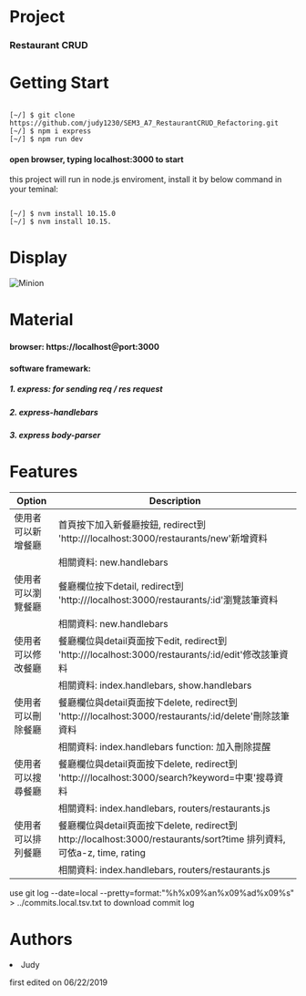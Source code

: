 # Project
<h3>Restaurant CRUD</h3>

# Getting Start
<pre><code>
[~/] $ git clone https://github.com/judy1230/SEM3_A7_RestaurantCRUD_Refactoring.git
[~/] $ npm i express
[~/] $ npm run dev
</pre></code>
<h4> open browser, typing localhost:3000 to start </h4>

this project will run in node.js enviroment, install it by below command in your teminal:
<pre><code>
[~/] $ nvm install 10.15.0
[~/] $ nvm install 10.15.
</pre></code>
# Display
![Minion](https://upload.cc/i1/2019/06/22/Bk4MTh.png)

</pre></code>
# Material
<h4>browser: https://localhost＠port:3000</h4>
<h4>software framewark: <h4>
<h5>1. express: for sending req / res request</h5>
<h5>2. express-handlebars</h5>
<h5>3. express body-parser</h5>

# Features
|       Option       |                                           Description                               |
| ------------------ |------------------------------------------------------------------------------------ |
| 使用者可以新增餐廳   |  首頁按下加入新餐廳按鈕, redirect到 'http:///localhost:3000/restaurants/new'新增資料                  |
|                    |    相關資料: new.handlebars                                                         |
| 使用者可以瀏覽餐廳   |  餐廳欄位按下detail, redirect到 'http:///localhost:3000/restaurants/:id'瀏覽該筆資料                 |
|                    |    相關資料: new.handlebars                                                          |
| 使用者可以修改餐廳   |  餐廳欄位與detail頁面按下edit, redirect到 'http:///localhost:3000/restaurants/:id/edit'修改該筆資料    |
|                     |    相關資料: index.handlebars, show.handlebars                                        |
| 使用者可以刪除餐廳   |  餐廳欄位與detail頁面按下delete, redirect到 'http:///localhost:3000/restaurants/:id/delete'刪除該筆資料 |
|                    |     相關資料: index.handlebars   function: 加入刪除提醒                                  |
| 使用者可以搜尋餐廳      |  餐廳欄位與detail頁面按下delete, redirect到 'http:///localhost:3000/search?keyword=中東'搜尋資料 |
|                    |     相關資料: index.handlebars,  routers/restaurants.js                                  |  
| 使用者可以排列餐廳      |  餐廳欄位與detail頁面按下delete, redirect到 http://localhost:3000/restaurants/sort?time 排列資料, 可依a-z, time, rating |
|                    |     相關資料: index.handlebars,  routers/restaurants.js                                  |  

use git log --date=local --pretty=format:"%h%x09%an%x09%ad%x09%s" > ../commits.local.tsv.txt to download commit log
# Authors
  <li>Judy</li> <p>first edited on 06/22/2019</p>
